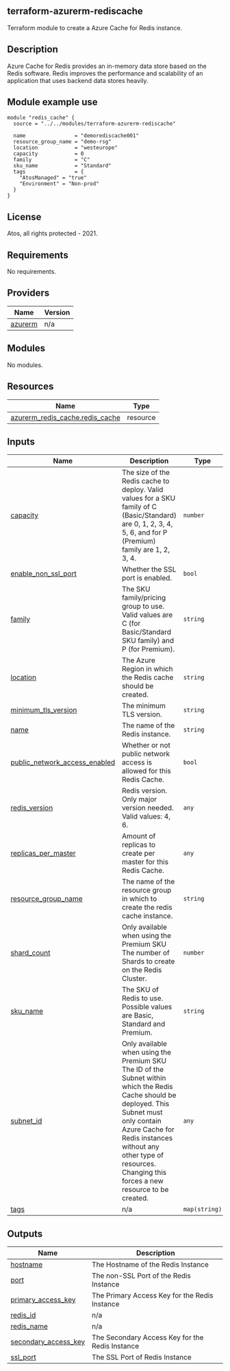 ## terraform-azurerm-rediscache
Terraform module to create a Azure Cache for Redis instance.

## Description
Azure Cache for Redis provides an in-memory data store based on the Redis software.
Redis improves the performance and scalability of an application that uses backend data stores heavily.

## Module example use
```hcl
module "redis_cache" {
  source = "../../modules/terraform-azurerm-rediscache"

  name                = "demorediscache001"
  resource_group_name = "demo-rsg"
  location            = "westeurope"
  capacity            = 0
  family              = "C"
  sku_name            = "Standard"
  tags                = {
    "AtosManaged" = "true"
    "Environment" = "Non-prod"
  }
}
```

## License
Atos, all rights protected - 2021.

## Requirements

No requirements.

## Providers

| Name | Version |
|------|---------|
| <a name="provider_azurerm"></a> [azurerm](#provider\_azurerm) | n/a |

## Modules

No modules.

## Resources

| Name | Type |
|------|------|
| [azurerm_redis_cache.redis_cache](https://registry.terraform.io/providers/hashicorp/azurerm/latest/docs/resources/redis_cache) | resource |

## Inputs

| Name | Description | Type | Default | Required |
|------|-------------|------|---------|:--------:|
| <a name="input_capacity"></a> [capacity](#input\_capacity) | The size of the Redis cache to deploy. Valid values for a SKU family of C (Basic/Standard) are 0, 1, 2, 3, 4, 5, 6, and for P (Premium) family are 1, 2, 3, 4. | `number` | n/a | yes |
| <a name="input_enable_non_ssl_port"></a> [enable\_non\_ssl\_port](#input\_enable\_non\_ssl\_port) | Whether the SSL port is enabled. | `bool` | `false` | no |
| <a name="input_family"></a> [family](#input\_family) | The SKU family/pricing group to use. Valid values are C (for Basic/Standard SKU family) and P (for Premium). | `string` | n/a | yes |
| <a name="input_location"></a> [location](#input\_location) | The Azure Region in which the Redis cache should be created. | `string` | n/a | yes |
| <a name="input_minimum_tls_version"></a> [minimum\_tls\_version](#input\_minimum\_tls\_version) | The minimum TLS version. | `string` | `"1.2"` | no |
| <a name="input_name"></a> [name](#input\_name) | The name of the Redis instance. | `string` | n/a | yes |
| <a name="input_public_network_access_enabled"></a> [public\_network\_access\_enabled](#input\_public\_network\_access\_enabled) | Whether or not public network access is allowed for this Redis Cache. | `bool` | `false` | no |
| <a name="input_redis_version"></a> [redis\_version](#input\_redis\_version) | Redis version. Only major version needed. Valid values: 4, 6. | `any` | `null` | no |
| <a name="input_replicas_per_master"></a> [replicas\_per\_master](#input\_replicas\_per\_master) | Amount of replicas to create per master for this Redis Cache. | `any` | `null` | no |
| <a name="input_resource_group_name"></a> [resource\_group\_name](#input\_resource\_group\_name) | The name of the resource group in which to create the redis cache instance. | `string` | n/a | yes |
| <a name="input_shard_count"></a> [shard\_count](#input\_shard\_count) | Only available when using the Premium SKU The number of Shards to create on the Redis Cluster. | `number` | `null` | no |
| <a name="input_sku_name"></a> [sku\_name](#input\_sku\_name) | The SKU of Redis to use. Possible values are Basic, Standard and Premium. | `string` | n/a | yes |
| <a name="input_subnet_id"></a> [subnet\_id](#input\_subnet\_id) | Only available when using the Premium SKU The ID of the Subnet within which the Redis Cache should be deployed. This Subnet must only contain Azure Cache for Redis instances without any other type of resources. Changing this forces a new resource to be created. | `any` | `null` | no |
| <a name="input_tags"></a> [tags](#input\_tags) | n/a | `map(string)` | n/a | yes |

## Outputs

| Name | Description |
|------|-------------|
| <a name="output_hostname"></a> [hostname](#output\_hostname) | The Hostname of the Redis Instance |
| <a name="output_port"></a> [port](#output\_port) | The non-SSL Port of the Redis Instance |
| <a name="output_primary_access_key"></a> [primary\_access\_key](#output\_primary\_access\_key) | The Primary Access Key for the Redis Instance |
| <a name="output_redis_id"></a> [redis\_id](#output\_redis\_id) | n/a |
| <a name="output_redis_name"></a> [redis\_name](#output\_redis\_name) | n/a |
| <a name="output_secondary_access_key"></a> [secondary\_access\_key](#output\_secondary\_access\_key) | The Secondary Access Key for the Redis Instance |
| <a name="output_ssl_port"></a> [ssl\_port](#output\_ssl\_port) | The SSL Port of Redis Instance |
